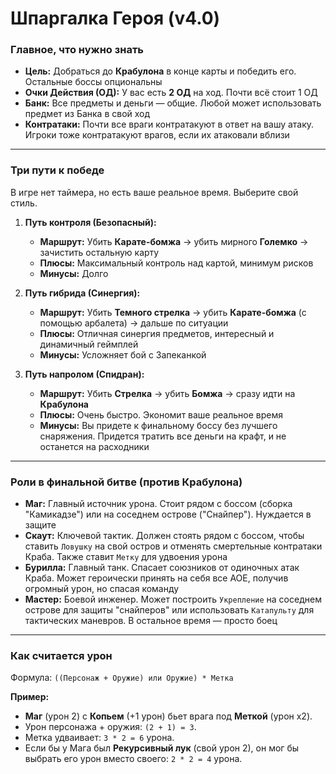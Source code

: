 # Шпаргалка Героя (v4.0)

### Главное, что нужно знать
*   **Цель:** Добраться до **Крабулона** в конце карты и победить его. Остальные боссы опциональны
*   **Очки Действия (ОД):** У вас есть **2 ОД** на ход. Почти всё стоит 1 ОД
*   **Банк:** Все предметы и деньги — общие. Любой может использовать предмет из Банка в свой ход
*   **Контратаки:** Почти все враги контратакуют в ответ на вашу атаку. Игроки тоже контратакуют врагов, если их атаковали вблизи

---
### Три пути к победе
В игре нет таймера, но есть ваше реальное время. Выберите свой стиль.

1.  **Путь контроля (Безопасный):**
    *   **Маршрут:** Убить **Карате-бомжа** -> убить мирного **Големко** -> зачистить остальную карту
    *   **Плюсы:** Максимальный контроль над картой, минимум рисков
    *   **Минусы:** Долго

2.  **Путь гибрида (Синергия):**
    *   **Маршрут:** Убить **Темного стрелка** -> убить **Карате-бомжа** (с помощью арбалета) -> дальше по ситуации
    *   **Плюсы:** Отличная синергия предметов, интересный и динамичный геймплей
    *   **Минусы:** Усложняет бой с Запеканкой

3.  **Путь напролом (Спидран):**
    *   **Маршрут:** Убить **Стрелка** -> убить **Бомжа** -> сразу идти на **Крабулона**
    *   **Плюсы:** Очень быстро. Экономит ваше реальное время
    *   **Минусы:** Вы придете к финальному боссу без лучшего снаряжения. Придется тратить все деньги на крафт, и не останется на расходники

---
### Роли в финальной битве (против Крабулона)

*   **Маг:** Главный источник урона. Стоит рядом с боссом (сборка "Камикадзе") или на соседнем острове ("Снайпер"). Нуждается в защите
*   **Скаут:** Ключевой тактик. Должен стоять рядом с боссом, чтобы ставить `Ловушку` на свой остров и отменять смертельные контратаки Краба. Также ставит `Метку` для удвоения урона
*   **Бурилла:** Главный танк. Спасает союзников от одиночных атак Краба. Может героически принять на себя все АОЕ, получив огромный урон, но спасая команду
*   **Мастер:** Боевой инженер. Может построить `Укрепление` на соседнем острове для защиты "снайперов" или использовать `Катапульту` для тактических маневров. В остальное время — просто боец

---
### Как считается урон
Формула: `((Персонаж + Оружие) или Оружие) * Метка`

**Пример:**
*   **Маг** (урон 2) с **Копьем** (+1 урон) бьет врага под **Меткой** (урон x2).
*   Урон персонажа + оружия: `(2 + 1) = 3`.
*   Метка удваивает: `3 * 2 = 6` урона.
*   Если бы у Мага был **Рекурсивный лук** (свой урон 2), он мог бы выбрать его урон вместо своего: `2 * 2 = 4` урона.